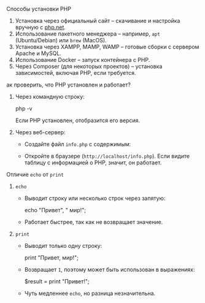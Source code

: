 Способы установки PHP
1. Установка через официальный сайт – скачивание и настройка вручную с [php.net](https://www.php.net/).  
2. Использование пакетного менеджера – например, `apt` (Ubuntu/Debian) или `brew` (MacOS).  
3. Установка через XAMPP, MAMP, WAMP – готовые сборки с сервером Apache и MySQL.  
4. Использование Docker – запуск контейнера с PHP.  
5. Через Composer (для некоторых проектов) – установка зависимостей, включая PHP, если требуется.  

ак проверить, что PHP установлен и работает?
1. Через командную строку:

   php -v 

   Если PHP установлен, отобразится его версия.  

2. Через веб-сервер:
   - Создайте файл `info.php` с содержимым:  

     <?php phpinfo(); ?>
     
   - Откройте в браузере (`http://localhost/info.php`). Если видите таблицу с информацией о PHP, значит, он работает.  

Отличие `echo` от `print`
1. `echo`
   - Выводит строку или несколько строк через запятую:  
     
     echo "Привет", " мир!";
    
   - Работает быстрее, так как не возвращает значение.  

2. `print`
   - Выводит только одну строку:  
     
     print "Привет, мир!";
    
   - Возвращает `1`, поэтому может быть использован в выражениях:  
    
     $result = print "Привет!";
    
   - Чуть медленнее `echo`, но разница незначительна.